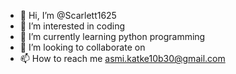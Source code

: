 - 👋 Hi, I’m @Scarlett1625
- 👀 I’m interested in coding
- 🌱 I’m currently learning python programming
- 💞️ I’m looking to collaborate on 
- 📫 How to reach me asmi.katke10b30@gmail.com

<!---
Scarlett1625/Scarlett1625 is a ✨ special ✨ repository because its `README.md` (this file) appears on your GitHub profile.
You can click the Preview link to take a look at your changes.
--->

